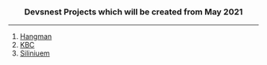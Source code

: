 <center><h3>Devsnest Projects which will be created from May 2021</h3></center>

------------------

1. [Hangman](hangman/)
2. [KBC](kbc/)
4.  [Siliniuem](siliniuem/)
